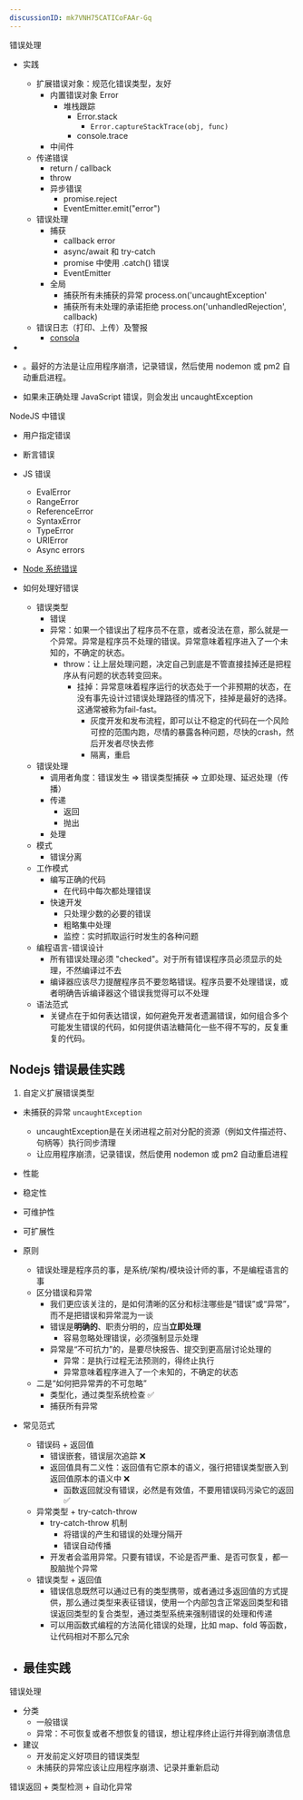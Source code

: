 ```yaml
---
discussionID: mk7VNH75CATICoFAAr-Gq
---
```


错误处理
  - 实践
    - 扩展错误对象：规范化错误类型，友好
      - 内置错误对象 Error
        - 堆栈跟踪
          - Error.stack 
            - `Error.captureStackTrace(obj, func)`
          - console.trace
      - 中间件
    - 传递错误
      - return / callback 
      - throw
      - 异步错误
        - promise.reject
        - EventEmitter.emit("error")
    - 错误处理
      - 捕获
        - callback error
        - async/await 和 try-catch
        - promise 中使用 .catch() 错误
        - EventEmitter
      - 全局
        - 捕获所有未捕获的异常 process.on('uncaughtException'
        - 捕获所有未处理的承诺拒绝 process.on('unhandledRejection', callback)
    - 错误日志（打印、上传）及警报
      - [consola](https://github.com/unjs/consola)

- 
- 。最好的方法是让应用程序崩溃，记录错误，然后使用 nodemon 或 pm2 自动重启进程。
- 如果未正确处理 JavaScript 错误，则会发出 uncaughtException


NodeJS 中错误
  - 用户指定错误
  - 断言错误
  - JS 错误
    - EvalError
    - RangeError
    - ReferenceError
    - SyntaxError
    - TypeError
    - URIError
    - Async errors
  - [Node 系统错误](https://nodejs.org/api/errors.html#errors_class_systemerror)



- 如何处理好错误
  - 错误类型
    - 错误
    - 异常：如果一个错误出了程序员不在意，或者没法在意，那么就是一个异常。异常是程序员不处理的错误。异常意味着程序进入了一个未知的，不确定的状态。
      - throw：让上层处理问题，决定自己到底是不管直接挂掉还是把程序从有问题的状态转变回来。
        - 挂掉：异常意味着程序运行的状态处于一个非预期的状态，在没有事先设计过错误处理路径的情况下，挂掉是最好的选择。这通常被称为fail-fast。
          - 灰度开发和发布流程，即可以让不稳定的代码在一个风险可控的范围内跑，尽情的暴露各种问题，尽快的crash，然后开发者尽快去修
          - 隔离，重启
  - 错误处理
    - 调用者角度：错误发生 => 错误类型捕获 => 立即处理、延迟处理（传播）
    - 传递
      - 返回
      - 抛出
    - 处理
  - 模式
    - 错误分离
  - 工作模式
    - 编写正确的代码
      - 在代码中每次都处理错误
    - 快速开发
      - 只处理少数的必要的错误
      - 粗略集中处理
      - 监控：实时抓取运行时发生的各种问题
  - 编程语言-错误设计
    - 所有错误处理必须 "checked"。对于所有错误程序员必须显示的处理，不然编译过不去
    - 编译器应该尽力提醒程序员不要忽略错误。程序员要不处理错误，或者明确告诉编译器这个错误我觉得可以不处理
  - 语法范式
    - 关键点在于如何表达错误，如何避免开发者遗漏错误，如何组合多个可能发生错误的代码，如何提供语法糖简化一些不得不写的，反复重复的代码。

## Nodejs 错误最佳实践

1. 自定义扩展错误类型


- 未捕获的异常 `uncaughtException`
  - uncaughtException是在关闭进程之前对分配的资源（例如文件描述符、句柄等）执行同步清理
  - 让应用程序崩溃，记录错误，然后使用 nodemon 或 pm2 自动重启进程


- 性能
- 稳定性
- 可维护性
- 可扩展性





- 原则
  - 错误处理是程序员的事，是系统/架构/模块设计师的事，不是编程语言的事
  - 区分错误和异常
    - 我们更应该关注的，是如何清晰的区分和标注哪些是“错误”或“异常”，而不是把错误和异常混为一谈
    - 错误是**明确的**、职责分明的，应当**立即处理**
      - 容易忽略处理错误，必须强制显示处理
    - 异常是“不可抗力”的，是要尽快报告、提交到更高层讨论处理的
      - 异常：是执行过程无法预测的，得终止执行
      - 异常意味着程序进入了一个未知的，不确定的状态
  - 二是“如何把异常弄的不可忽略”
    - 类型化，通过类型系统检查 ✅
    - 捕获所有异常
- 常见范式
  - 错误码 + 返回值
    - 错误嵌套，错误层次追踪 ❌
    - 返回值具有二义性：返回值有它原本的语义，强行把错误类型嵌入到返回值原本的语义中 ❌
      - 函数返回就没有错误，必然是有效值，不要用错误码污染它的返回 ✅
  - 异常类型 + try-catch-throw
    - try-catch-throw 机制
      - 将错误的产生和错误的处理分隔开
      - 错误自动传播
    - 开发者会滥用异常。只要有错误，不论是否严重、是否可恢复，都一股脑抛个异常
  - 错误类型 + 返回值
    - 错误信息既然可以通过已有的类型携带，或者通过多返回值的方式提供，那么通过类型来表征错误，使用一个内部包含正常返回类型和错误返回类型的复合类型，通过类型系统来强制错误的处理和传递
    - 可以用函数式编程的方法简化错误的处理，比如 map、fold 等函数，让代码相对不那么冗余
- 最佳实践
  - 



错误处理
  - 分类
    - 一般错误
    - 异常：不可恢复或者不想恢复的错误，想让程序终止运行并得到崩溃信息
  - 建议
    - 开发前定义好项目的错误类型
    - 未捕获的异常应该让应用程序崩溃、记录并重新启动



错误返回 + 类型检测 + 自动化异常